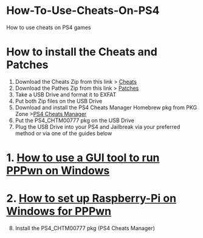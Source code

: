# How-To-Use-Cheats-On-PS4
How to use cheats on PS4 games    

# How to install the Cheats and Patches      
1. Download the Cheats Zip from this link > [Cheats](https://github.com/GoldHEN/GoldHEN_Cheat_Repository/archive/refs/heads/main.zip)        
2. Download the Pathes Zip from this link > [Patches](https://github.com/GoldHEN/GoldHEN_Patch_Repository/raw/gh-pages/patch1.zip)         
3. Take a USB Drive and format it to EXFAT        
4. Put both Zip files on the USB Drive     
5. Download and install the PS4 Cheats Manager Homebrew pkg from PKG Zone >[PS4 Cheats Manager](https://pkg-zone.com/details/CHTM00777)   
6. Put the PS4_CHTM00777 pkg on the USB Drive    
7. Plug the USB Drive into your PS4 and Jailbreak via your preferred method or via one of the guides below   
# 1. [How to use a GUI tool to run PPPwn on Windows](https://github.com/DrYenyen/PPPwnGo-Guide)    
# 2. [How to set up Raspberry-Pi on Windows for PPPwn](https://github.com/DrYenyen/PPPwn-Setup-Guide-For-Raspberry-Pi)            
8. Install the  PS4_CHTM00777 pkg (PS4 Cheats Manager)   